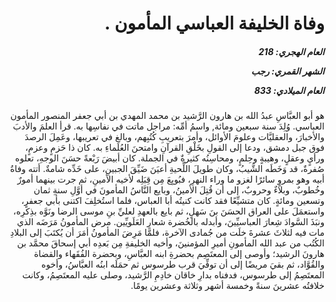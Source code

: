 <h1 dir="rtl">وفاة الخليفة العباسي المأمون .</h1>

<h5 dir="rtl">العام الهجري:  218

الشهر القمري: رجب

العام الميلادي: 833</h5>

<p dir="rtl">هو أبو العبَّاسِ عبدُ الله بن هارون الرَّشيد بن محمد المهدي بن أبي جعفر المنصور المأمون العباسي. وُلِدَ سنة سبعين ومائة, واسمُ أمِّه: مراجل ماتت في نفاسِها به. قرأ العلمَ والأدبَ والأخبارَ، والعقليَّات وعلومَ الأوائل، وأمرَ بتعريبِ كُتُبِهم، وبالغ في تعريبها، وعَمِلَ الرصدَ فوق جبل دمشق، ودعا إلى القولِ بخَلْقِ القرآنِ وامتحنَ العُلَماءِ به. كان ذا حَزمٍ وعزمٍ، ورأيٍ وعقلٍ، وهيبةٍ وحِلمٍ، ومحاسِنُه كثيرةٌ في الجملة. كان أبيضَ رَبْعةً حسَنَ الوجهِ، تعلوه صُفرةٌ، قد وَخَطَه الشَّيبُ، وكان طويلَ اللِّحيةِ أعيَنَ ضَيِّقَ الجبينِ، على خَدِّه شامةٌ. أتته وفاةُ أبيه وهو بمروٍ سائرًا لغزو ما وراء النهرِ، فبُويِعَ مِن قِبَلِه لأخيه الأمينِ، ثم جرت بينهما أمورٌ وخُطوبٌ، وبلاءٌ وحروبٌ، إلى أن قُتِلَ الأمينُ، وبايع النَّاسُ المأمونَ في أوَّلِ سنةِ ثمان وتسعين ومائةٍ. كان متشيِّعًا فقد كانت كنيتُه أبا العباس، فلما استُخلِفَ اكتنى بأبي جعفرٍ، واستعمَلَ على العراق الحسَنَ بنَ سَهلٍ، ثم بايع بالعهدِ لعليِّ بنِ موسى الرضا ونَوَّه بذِكرِه، ونبَذَ السَّوادَ شِعارَ العباسيِّينَ، وأبدله بالخُضرة شعارِ العَلَويِّين. مرض المأمونُ مَرَضَه الذي مات فيه لثلاثَ عشرةَ خلَت من جُمادى الآخرة، فلمَّا مَرِضَ المأمونُ أمَرَ أن يُكتَبَ إلى البلادِ الكُتُب من عبد الله المأمونِ أميرِ المؤمنينَ، وأخيه الخليفةِ مِن بَعدِه أبي إسحاقَ محمَّد بن هارونَ الرشيد؛ وأوصى إلى المعتَصِم بحضرةِ ابنه العبَّاسِ، وبحضرة الفُقَهاء والقضاة والقُوَّاد، ثم بقيَ مريضًا إلى أن توفِّيَ قرب طرسوس ثم حمَلَه ابنُه العبَّاسُ، وأخوه المعتَصِمُ إلى طرسوس، فدفناه بدارِ خاقان خادِمِ الرَّشيد، وصلى عليه المعتَصِمُ، وكانت خلافتُه عشرينَ سنةً وخمسة أشهر وثلاثة وعشرين يومًا.</p></br>
